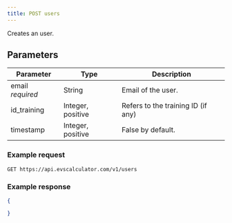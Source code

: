 ```yaml
---
title: POST users
---
```


Creates an user.

## Parameters

Parameter     | Type          | Description
---- | ---- | ---- 
email _required_  | String        | Email of the user.
id_training     | Integer, positive   | Refers to the training ID (if any)
timestamp       | Integer, positive   | False by default.


### Example request

```
GET https://api.evscalculator.com/v1/users
```

### Example response

```json
{

}
```